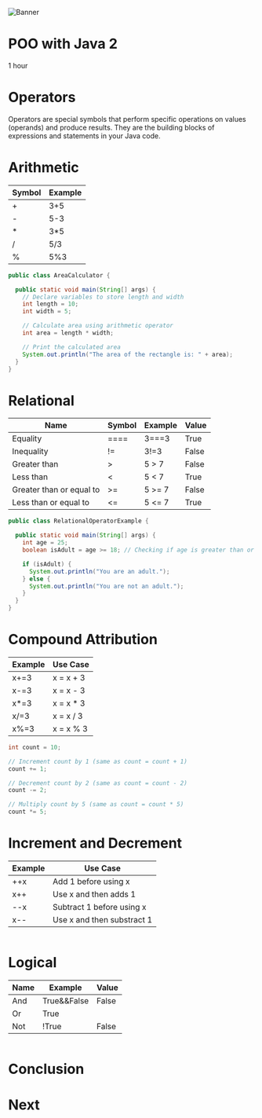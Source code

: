 ![Banner](https://github.com/AleMorales9011/ForgeWare/blob/362a669ad3bbd7795a40d70e3cc18db09c065286/src/images/futurism-perspective-digital-nomads-lifestyle%20(2).jpg)
# POO with Java 2 

1 hour

# Operators

Operators are special symbols that perform specific operations on values (operands) and produce results. They are the building blocks of expressions and statements in your Java code.

# Arithmetic

| Symbol | Example  |     
|--------|----------|
|    +   |   3+5    |
|    -   |   5-3    | 
|    *   |   3*5    |
|    /   |   5/3    | 
|    %   |   5%3    |

```java
public class AreaCalculator {

  public static void main(String[] args) {
    // Declare variables to store length and width
    int length = 10;
    int width = 5;

    // Calculate area using arithmetic operator
    int area = length * width;

    // Print the calculated area
    System.out.println("The area of the rectangle is: " + area);
  }
}

```

# Relational 

|  Name                          |  Symbol  |  Example |  Value |      
|--------------------------------|----------|----------|--------|
| Equality                       |   ====   |  3===3   |  True  |
| Inequality                     |   !=     |  3!=3    |  False |
| Greater than                   |    >     |  5 > 7   |  False |
| Less than                      |    <     |   5 < 7  |  True  |
| Greater than or equal to       |    >=    |   5 >= 7 |  False |
| Less than or equal to          |    <=    |   5 <= 7 |  True  |

```java
public class RelationalOperatorExample {

  public static void main(String[] args) {
    int age = 25;
    boolean isAdult = age >= 18; // Checking if age is greater than or equal to 18

    if (isAdult) {
      System.out.println("You are an adult.");
    } else {
      System.out.println("You are not an adult.");
    }
  }
}
```

# Compound Attribution

| Example    | Use Case      |     
|------------|---------------|
|   x+=3     |   x = x + 3   |
|   x-=3     |   x = x - 3   | 
|   x*=3     |   x = x * 3   |
|   x/=3     |   x = x / 3   | 
|   x%=3     |   x = x % 3   |

```java
int count = 10;

// Increment count by 1 (same as count = count + 1)
count += 1;

// Decrement count by 2 (same as count = count - 2)
count -= 2;

// Multiply count by 5 (same as count = count * 5)
count *= 5;

```

# Increment and Decrement

| Example    | Use Case                    |     
|------------|-----------------------------|
|   ++x      |  Add 1 before using x       |
|   x++      |  Use x and then adds 1      | 
|   --x      |  Subtract 1 before using x  |
|   x--      |  Use x and then substract 1 | 

```java
```

# Logical

| Name  | Example        |  Value     |     
|-------|----------------|------------|
|  And  |  True&&False   |  False     |
|  Or   |  True||False   |  True      | 
|  Not  |   !True        |  False     |

```java
```

# Conclusion

# Next
